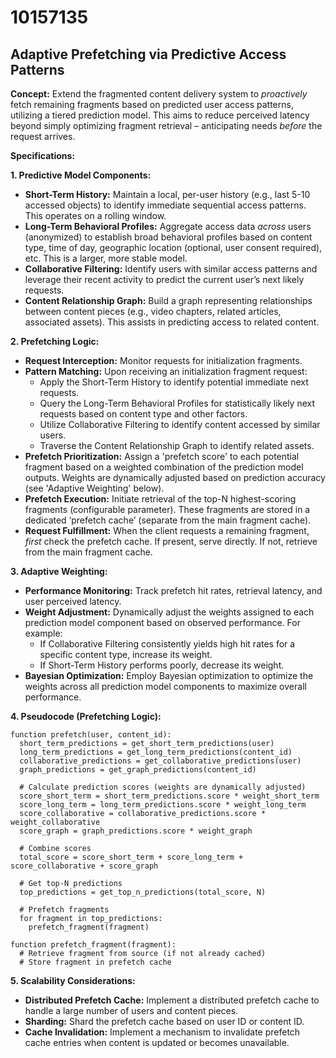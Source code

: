 # 10157135

## Adaptive Prefetching via Predictive Access Patterns

**Concept:** Extend the fragmented content delivery system to *proactively* fetch remaining fragments based on predicted user access patterns, utilizing a tiered prediction model. This aims to reduce perceived latency beyond simply optimizing fragment retrieval – anticipating needs *before* the request arrives.

**Specifications:**

**1. Predictive Model Components:**

   * **Short-Term History:** Maintain a local, per-user history (e.g., last 5-10 accessed objects) to identify immediate sequential access patterns. This operates on a rolling window.
   * **Long-Term Behavioral Profiles:** Aggregate access data *across* users (anonymized) to establish broad behavioral profiles based on content type, time of day, geographic location (optional, user consent required), etc.  This is a larger, more stable model.
   * **Collaborative Filtering:**  Identify users with similar access patterns and leverage their recent activity to predict the current user’s next likely requests.
   * **Content Relationship Graph:**  Build a graph representing relationships between content pieces (e.g., video chapters, related articles, associated assets).  This assists in predicting access to related content.

**2. Prefetching Logic:**

   * **Request Interception:**  Monitor requests for initialization fragments.
   * **Pattern Matching:**  Upon receiving an initialization fragment request:
      *  Apply the Short-Term History to identify potential immediate next requests.
      *  Query the Long-Term Behavioral Profiles for statistically likely next requests based on content type and other factors.
      *  Utilize Collaborative Filtering to identify content accessed by similar users.
      *  Traverse the Content Relationship Graph to identify related assets.
   * **Prefetch Prioritization:**  Assign a 'prefetch score' to each potential fragment based on a weighted combination of the prediction model outputs. Weights are dynamically adjusted based on prediction accuracy (see 'Adaptive Weighting' below).
   * **Prefetch Execution:**  Initiate retrieval of the top-N highest-scoring fragments (configurable parameter). These fragments are stored in a dedicated ‘prefetch cache’ (separate from the main fragment cache).
   * **Request Fulfillment:** When the client requests a remaining fragment, *first* check the prefetch cache. If present, serve directly. If not, retrieve from the main fragment cache.

**3. Adaptive Weighting:**

   * **Performance Monitoring:** Track prefetch hit rates, retrieval latency, and user perceived latency.
   * **Weight Adjustment:**  Dynamically adjust the weights assigned to each prediction model component based on observed performance. For example:
      * If Collaborative Filtering consistently yields high hit rates for a specific content type, increase its weight.
      * If Short-Term History performs poorly, decrease its weight.
   * **Bayesian Optimization:** Employ Bayesian optimization to optimize the weights across all prediction model components to maximize overall performance.

**4. Pseudocode (Prefetching Logic):**

```pseudocode
function prefetch(user, content_id):
  short_term_predictions = get_short_term_predictions(user)
  long_term_predictions = get_long_term_predictions(content_id)
  collaborative_predictions = get_collaborative_predictions(user)
  graph_predictions = get_graph_predictions(content_id)

  # Calculate prediction scores (weights are dynamically adjusted)
  score_short_term = short_term_predictions.score * weight_short_term
  score_long_term = long_term_predictions.score * weight_long_term
  score_collaborative = collaborative_predictions.score * weight_collaborative
  score_graph = graph_predictions.score * weight_graph

  # Combine scores
  total_score = score_short_term + score_long_term + score_collaborative + score_graph

  # Get top-N predictions
  top_predictions = get_top_n_predictions(total_score, N)

  # Prefetch fragments
  for fragment in top_predictions:
    prefetch_fragment(fragment)

function prefetch_fragment(fragment):
  # Retrieve fragment from source (if not already cached)
  # Store fragment in prefetch cache
```

**5.  Scalability Considerations:**

   * **Distributed Prefetch Cache:** Implement a distributed prefetch cache to handle a large number of users and content pieces.
   * **Sharding:**  Shard the prefetch cache based on user ID or content ID.
   * **Cache Invalidation:**  Implement a mechanism to invalidate prefetch cache entries when content is updated or becomes unavailable.
